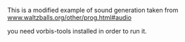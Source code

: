This is a modified example of sound generation taken from www.waltzballs.org/other/prog.html#audio

you need vorbis-tools installed in order to run it.
